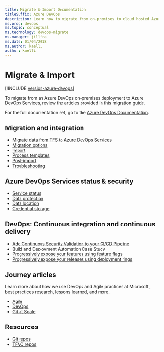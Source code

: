 ```yaml
---
title: Migrate & Import Documentation 
titleSuffix: Azure DevOps
description: Learn how to migrate from on-premises to cloud hosted Azure DevOps services; import data into Azure DevOps.
ms.prod: devops
ms.topic: conceptual
ms.technology: devops-migrate
ms.manager: jillfra
ms.date: 01/04/2018
ms.author: kaelli
author: kaelli
---
```


# Migrate & Import

[!INCLUDE [version-azure-devops](_shared/version-azure-devops.md)]

To migrate from an Azure DevOps on-premises deployment to Azure DevOps Services, review the articles provided in this migration guide.   

For the full documentation set, go to the [Azure DevOps Documentation](/azure/devops/index).
   
##	Migration and integration

- [Migrate data from TFS to Azure DevOps Services](migration-overview.md)  
- [Migration options](migrate-from-tfs.md)   
- [Import](migration-import.md)  
- [Process templates](migration-processtemplates.md)  
- [Post-import](migration-post-import.md)  
- [Troubleshooting](migration-troubleshooting.md)  

##	Azure DevOps Services status & security

- [Service status](../user-guide/service-status-info.md)
- [Data protection](../organizations/security/data-protection.md)
- [Data location](../organizations/security/data-location.md)
- [Credential storage](../organizations/security/credential-storage.md)

##	DevOps: Continuous integration and continuous delivery

- [Add Continuous Security Validation to your CI/CD Pipeline](security-validation-cicd-pipeline.md)
- [Build and Deployment Automation Case Study](build-deployment-best-practices.md)
- [Progressively expose your features using feature flags](phase-features-with-feature-flags.md)
- [Progressively expose your releases using deployment rings](phase-rollout-with-rings.md)

## Journey articles

Learn more about how we use DevOps and Agile practices at Microsoft, best practices research, lessons learned, and more.

*   [Agile](/azure/devops/learn/agile/what-is-agile)
*   [DevOps](/azure/devops/learn/what-is-devops)
*   [Git at Scale](/azure/devops/learn/git/git-at-scale)

## Resources

- [Git repos](../repos/git/index.md)
- [TFVC repos](../repos/tfvc/index.md)



